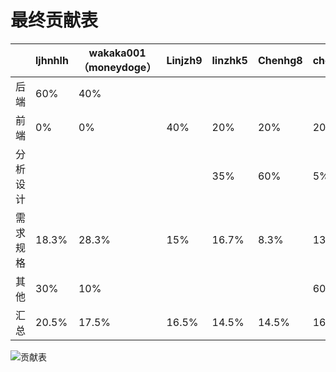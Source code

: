 # 最终贡献表

|          | ljhnhlh | wakaka001（moneydoge） | Linjzh9 | linzhk5 | Chenhg8 | chenxp38 |
| -------- | ------- | ---------------------- | ------- | ------- | ------- | -------- |
| 后端     | 60%     | 40%                    |         |         |         |          |
| 前端     | 0%      | 0%                     | 40%     | 20%     | 20%     | 20%      |
| 分析设计 |         |                        |         | 35%     | 60%     | 5%       |
| 需求规格 | 18.3%   | 28.3%                  | 15%     | 16.7%   | 8.3%    | 13.3%    |
| 其他     | 30%     | 10%                    |         |         |         | 60%      |
| 汇总     | 20.5%   | 17.5%                  | 16.5%   | 14.5%   | 14.5%   | 16.5%    |

![贡献表](../../imgsrc/cxp_img/contribution_table2.png)
